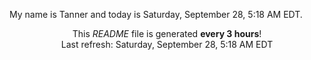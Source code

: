 My name is Tanner and today is Saturday, September 28, 5:18 AM EDT.

<p align="center">This <i>README</i> file is generated <b>every 3 hours</b>!</br>Last refresh: Saturday, September 28, 5:18 AM EDT<br /></p>
